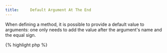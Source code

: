 ```yaml
---
title:     Default Argument At The End
---
```


When defining a method, it is possible to provide a default value to arguments: one only needs to add the value after the argument's name and the equal sign.

{% highlight php %}
<?php
function withoutDefault($a) {}
function withDefault($a = 1) {} 

{% endhighlight %}


In the above example, the function `withDefault()` has one argument, with a default value of `1`. Now this argument may be omitted at calltime, and it will be available in the function with a value of one. PHP makes use of such arguments for functions such as `htmlentities()` or `array_unique()`.

PHP only accepts arguments with default values when they are _the last_ of the arguments. Like this: 

{% highlight php %}
<?php
function withDefault($a, $b, $c = 1, $d = 2 ) {}
function withDefault2($a, $b, $c = 1, $d = 2, $e = 'd' ) {}

{% endhighlight %}


Both functions have, respectively, two and three optional arguments and two compulsory arguments. This way, when they are called with only 2 arguments, the last ones will be filled with default values.

The catch here is that PHP doesn't enforce the instructions from the manual. It is possible to declare any argument with a default value, and have the code compile correctly. The catch will come at execution time 

{% highlight php %}
<?php
function f($a, $b = 1, $c ) {
	echo $a, $b, $c, "\n";
}

f(1,2,3); // display 123
f(1,3);   // display 13 and an error

{% endhighlight %}


PHP will still assign the incoming arguments in the calling order. When it runs out of values, it will try to find a default value in the definition, but without it, it concludes that the argument is missing. 

It is important to check that only the last arguments have default values. 


### Rule Details

This rule applies the instructions from the PHP manual, and no the PHP binary behavior.

The following patterns are considered warnings:

{% highlight php %}
<?php
function f($a = 1, $b) {}

function f($a = 1, $b, $c = 3) {}

function f($a = 1, $b, $c = 3, $d) {}

{% endhighlight %}{: .warning }


The following patterns are not considered warnings:

{% highlight php %}
<?php
function f($a = 1, $b = 2) {}

function f($a = 1, $b = 2, $c = 3) {}

function f($a, $b, $c, $d) {}

{% endhighlight %}{: .ok }


### When Not To Use This Rule

Always use it.


### Further Reading

* [Function arguments](http://php.net/functions.arguments) - See Example #5 Incorrect usage of default function arguments


#### Related rules

* [All Unique Arguments]
* [No Extra Argument]
* [No Missing Argument]
* [No Unused Arguments]


[All Unique Arguments]: {{ "/php-manual/all-unique-arguments/" | prepend: site.clearphp.url }}
[No Extra Argument]: {{ "/good-practices/no-extra-argument/" | prepend: site.clearphp.url }}
[No Missing Argument]: {{ "/good-practices/no-missing-argument/" | prepend: site.clearphp.url }}
[No Unused Arguments]: {{ "/good-practices/no-unused-arguments/" | prepend: site.clearphp.url }}
